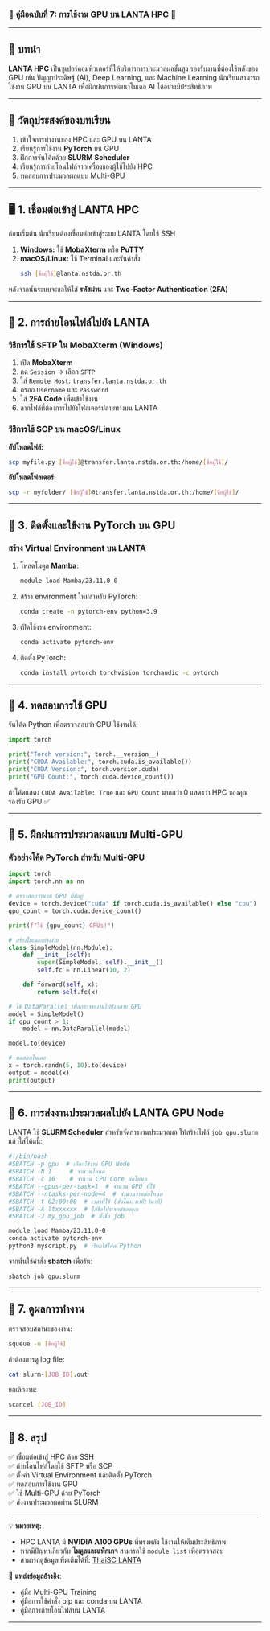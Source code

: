 ### 🚀 **คู่มือฉบับที่ 7: การใช้งาน GPU บน LANTA HPC** 🚀  

---

## 📌 **บทนำ**  
**LANTA HPC** เป็นซูเปอร์คอมพิวเตอร์ที่ให้บริการการประมวลผลขั้นสูง รองรับงานที่ต้องใช้พลังของ GPU เช่น ปัญญาประดิษฐ์ (AI), Deep Learning, และ Machine Learning นักเรียนสามารถใช้งาน GPU บน LANTA เพื่อฝึกฝนการพัฒนาโมเดล AI ได้อย่างมีประสิทธิภาพ

---

## 🎯 **วัตถุประสงค์ของบทเรียน**
1. เข้าใจการทำงานของ HPC และ GPU บน LANTA  
2. เรียนรู้การใช้งาน **PyTorch** บน GPU  
3. ฝึกการรันโค้ดด้วย **SLURM Scheduler**  
4. เรียนรู้การถ่ายโอนไฟล์จากเครื่องของผู้ใช้ไปยัง HPC  
5. ทดสอบการประมวลผลแบบ Multi-GPU  

---

## 🖥 **1. เชื่อมต่อเข้าสู่ LANTA HPC**
ก่อนเริ่มต้น นักเรียนต้องเชื่อมต่อเข้าสู่ระบบ LANTA โดยใช้ SSH

1. **Windows:** ใช้ **MobaXterm** หรือ **PuTTY**
2. **macOS/Linux:** ใช้ Terminal และรันคำสั่ง:
   ```bash
   ssh [ชื่อผู้ใช้]@lanta.nstda.or.th
   ```

หลังจากนั้นระบบจะขอให้ใส่ **รหัสผ่าน** และ **Two-Factor Authentication (2FA)**

---

## 📂 **2. การถ่ายโอนไฟล์ไปยัง LANTA**
### **วิธีการใช้ SFTP ใน MobaXterm (Windows)**
1. เปิด **MobaXterm**
2. กด `Session` → เลือก `SFTP`  
3. ใส่ `Remote Host`: `transfer.lanta.nstda.or.th`  
4. กรอก `Username` และ `Password`  
5. ใส่ **2FA Code** เพื่อเข้าใช้งาน  
6. ลากไฟล์ที่ต้องการไปยังโฟลเดอร์ปลายทางบน LANTA  

### **วิธีการใช้ SCP บน macOS/Linux**
**อัปโหลดไฟล์:**  
```bash
scp myfile.py [ชื่อผู้ใช้]@transfer.lanta.nstda.or.th:/home/[ชื่อผู้ใช้]/
```
**อัปโหลดโฟลเดอร์:**  
```bash
scp -r myfolder/ [ชื่อผู้ใช้]@transfer.lanta.nstda.or.th:/home/[ชื่อผู้ใช้]/
```

---

## 🚀 **3. ติดตั้งและใช้งาน PyTorch บน GPU**
### **สร้าง Virtual Environment บน LANTA**
1. โหลดโมดูล **Mamba**:
   ```bash
   module load Mamba/23.11.0-0
   ```
2. สร้าง environment ใหม่สำหรับ PyTorch:
   ```bash
   conda create -n pytorch-env python=3.9
   ```
3. เปิดใช้งาน environment:
   ```bash
   conda activate pytorch-env
   ```
4. ติดตั้ง PyTorch:
   ```bash
   conda install pytorch torchvision torchaudio -c pytorch
   ```

---

## 🧠 **4. ทดสอบการใช้ GPU**
รันโค้ด Python เพื่อตรวจสอบว่า GPU ใช้งานได้:
```python
import torch

print("Torch version:", torch.__version__)
print("CUDA Available:", torch.cuda.is_available())
print("CUDA Version:", torch.version.cuda)
print("GPU Count:", torch.cuda.device_count())
```

ถ้าโค้ดแสดง `CUDA Available: True` และ `GPU Count` มากกว่า 0 แสดงว่า HPC ของคุณรองรับ GPU ✅

---

## 📌 **5. ฝึกฝนการประมวลผลแบบ Multi-GPU**
### **ตัวอย่างโค้ด PyTorch สำหรับ Multi-GPU**
```python
import torch
import torch.nn as nn

# ตรวจสอบจำนวน GPU ที่มีอยู่
device = torch.device("cuda" if torch.cuda.is_available() else "cpu")
gpu_count = torch.cuda.device_count()

print(f"ใช้ {gpu_count} GPUs!")

# สร้างโมเดลอย่างง่าย
class SimpleModel(nn.Module):
    def __init__(self):
        super(SimpleModel, self).__init__()
        self.fc = nn.Linear(10, 2)

    def forward(self, x):
        return self.fc(x)

# ใช้ DataParallel เพื่อกระจายงานไปยังหลาย GPU
model = SimpleModel()
if gpu_count > 1:
    model = nn.DataParallel(model)

model.to(device)

# ทดสอบโมเดล
x = torch.randn(5, 10).to(device)
output = model(x)
print(output)
```

---

## 📜 **6. การส่งงานประมวลผลไปยัง LANTA GPU Node**
LANTA ใช้ **SLURM Scheduler** สำหรับจัดการงานประมวลผล ให้สร้างไฟล์ `job_gpu.slurm` แล้วใส่โค้ดนี้:
```bash
#!/bin/bash
#SBATCH -p gpu  # เลือกใช้งาน GPU Node
#SBATCH -N 1     # จำนวนโหนด
#SBATCH -c 16    # จำนวน CPU Core ต่อโหนด
#SBATCH --gpus-per-task=1  # จำนวน GPU ที่ใช้
#SBATCH --ntasks-per-node=4  # จำนวนงานต่อโหนด
#SBATCH -t 02:00:00  # เวลาที่ใช้ (ชั่วโมง:นาที:วินาที)
#SBATCH -A ltxxxxxx  # ใส่ชื่อโปรเจกต์ของคุณ
#SBATCH -J my_gpu_job  # ตั้งชื่อ job

module load Mamba/23.11.0-0
conda activate pytorch-env
python3 myscript.py  # เรียกใช้โค้ด Python
```
จากนั้นใช้คำสั่ง **sbatch** เพื่อรัน:
```bash
sbatch job_gpu.slurm
```

---

## 🎯 **7. ดูผลการทำงาน**
ตรวจสอบสถานะของงาน:
```bash
squeue -u [ชื่อผู้ใช้]
```
ถ้าต้องการดู log file:
```bash
cat slurm-[JOB_ID].out
```
ยกเลิกงาน:
```bash
scancel [JOB_ID]
```

---

## 📢 **8. สรุป**
✅ เชื่อมต่อเข้าสู่ HPC ด้วย SSH  
✅ ถ่ายโอนไฟล์โดยใช้ SFTP หรือ SCP  
✅ ตั้งค่า Virtual Environment และติดตั้ง PyTorch  
✅ ทดสอบการใช้งาน GPU  
✅ ใช้ Multi-GPU ด้วย PyTorch  
✅ ส่งงานประมวลผลผ่าน SLURM  

---

💡 **หมายเหตุ:**  
- HPC LANTA มี **NVIDIA A100 GPUs** ที่ทรงพลัง ใช้งานให้เต็มประสิทธิภาพ  
- หากมีปัญหาเกี่ยวกับ **โมดูลและแพ็กเกจ** สามารถใช้ `module list` เพื่อตรวจสอบ  
- สามารถดูข้อมูลเพิ่มเติมได้ที่: [ThaiSC LANTA](https://thaisc.io/th/thaisc-resources/lanta)  

📌 **แหล่งข้อมูลอ้างอิง**:  
- คู่มือ Multi-GPU Training  
- คู่มือการใช้คำสั่ง pip และ conda บน LANTA  
- คู่มือการถ่ายโอนไฟล์บน LANTA  

---

